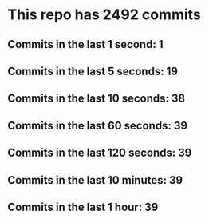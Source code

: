 # This repo has 2492 commits

## Commits in the last 1 second: 1
## Commits in the last 5 seconds: 19
## Commits in the last 10 seconds: 38
## Commits in the last 60 seconds: 39
## Commits in the last 120 seconds: 39
## Commits in the last 10 minutes: 39
## Commits in the last 1 hour: 39

